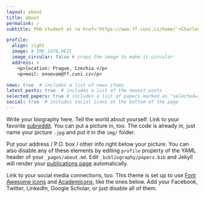```yaml
---
layout: about
title: about
permalink: /
subtitle: PhD student at <a href='https://www.ff.cuni.cz/home/'>Charles University, Faculty of Arts</a>

profile:
  align: right
  image: # IMG_1476.HEIC
  image_circular: false # crops the image to make it circular
  address: >
    <p>location: Prague, Czechia </p>
    <p>mail: onoevam@ff.cuni.cz</p>

news: true  # includes a list of news items
latest_posts: true  # includes a list of the newest posts
selected_papers: true # includes a list of papers marked as "selected={true}"
social: true  # includes social icons at the bottom of the page
---
```


Write your biography here. Tell the world about yourself. Link to your favorite [subreddit](http://reddit.com). You can put a picture in, too. The code is already in, just name your picture `.jpg` and put it in the `img/` folder.

Put your address / P.O. box / other info right below your picture. You can also disable any of these elements by editing `profile` property of the YAML header of your `_pages/about.md`. Edit `_bibliography/papers.bib` and Jekyll will render your [publications page](/al-folio/publications/) automatically.

Link to your social media connections, too. This theme is set up to use [Font Awesome icons](http://fortawesome.github.io/Font-Awesome/) and [Academicons](https://jpswalsh.github.io/academicons/), like the ones below. Add your Facebook, Twitter, LinkedIn, Google Scholar, or just disable all of them.
